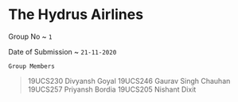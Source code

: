 # The Hydrus Airlines

Group No ~ `1`

Date of Submission ~ `21-11-2020`

`Group Members`

>19UCS230 Divyansh Goyal
>19UCS246 Gaurav Singh Chauhan
>19UCS257 Priyansh Bordia
>19UCS205 Nishant Dixit
